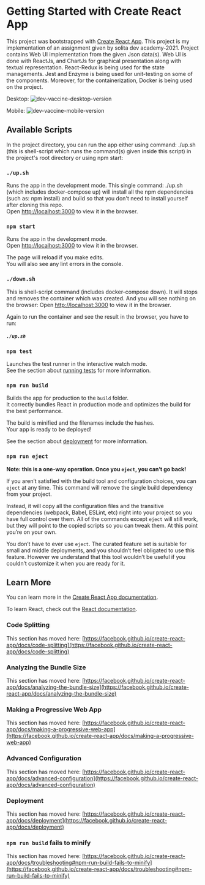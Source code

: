 # Getting Started with Create React App

This project was bootstrapped with [Create React App](https://github.com/facebook/create-react-app). This project is my implementation of an assignment given by solita dev academy-2021. Project contains Web UI implementation from the given Json data(s). Web UI is done with ReactJs, and ChartJs for graphical presentation along with textual representation. React-Redux is being used for the state managements. Jest and Enzyme is being used for unit-testing on some of the components. Moreover, for the containerization, Docker is being used on the project.

Desktop:
![dev-vaccine-desktop-version](https://user-images.githubusercontent.com/57314666/127071751-3bd32b5a-39ce-42ca-8889-ddae777ac8a7.png)

Mobile:
![dev-vaccine-mobile-version](https://user-images.githubusercontent.com/57314666/127075510-7761751f-7c2c-4942-9a14-0ba7bd513acb.png)



## Available Scripts

In the project directory, you can run the app either using command: ./up.sh (this is shell-script which runs the command(s) given inside this script) in the project's root directory or using npm start:

### `./up.sh`

Runs the app in the development mode. This single command: ./up.sh (which includes docker-compose up) will install all the npm dependencies (such as: npm install) and build
so that you don't need to install yourself after cloning this repo.\
Open [http://localhost:3000](http://localhost:3000) to view it in the browser.

### `npm start`

Runs the app in the development mode.\
Open [http://localhost:3000](http://localhost:3000) to view it in the browser.

The page will reload if you make edits.\
You will also see any lint errors in the console.

### `./down.sh`

This is shell-script command (includes docker-compose down). It will stops and removes the container which was created. And you will see nothing on the browser: Open [http://localhost:3000](http://localhost:3000) to view it in the browser.

Again to run the container and see the result in the browser, you have to run: 
##### `./up.sh`

### `npm test`

Launches the test runner in the interactive watch mode.\
See the section about [running tests](https://facebook.github.io/create-react-app/docs/running-tests) for more information.

### `npm run build`

Builds the app for production to the `build` folder.\
It correctly bundles React in production mode and optimizes the build for the best performance.

The build is minified and the filenames include the hashes.\
Your app is ready to be deployed!

See the section about [deployment](https://facebook.github.io/create-react-app/docs/deployment) for more information.

### `npm run eject`

**Note: this is a one-way operation. Once you `eject`, you can’t go back!**

If you aren’t satisfied with the build tool and configuration choices, you can `eject` at any time. This command will remove the single build dependency from your project.

Instead, it will copy all the configuration files and the transitive dependencies (webpack, Babel, ESLint, etc) right into your project so you have full control over them. All of the commands except `eject` will still work, but they will point to the copied scripts so you can tweak them. At this point you’re on your own.

You don’t have to ever use `eject`. The curated feature set is suitable for small and middle deployments, and you shouldn’t feel obligated to use this feature. However we understand that this tool wouldn’t be useful if you couldn’t customize it when you are ready for it.

## Learn More

You can learn more in the [Create React App documentation](https://facebook.github.io/create-react-app/docs/getting-started).

To learn React, check out the [React documentation](https://reactjs.org/).

### Code Splitting

This section has moved here: [https://facebook.github.io/create-react-app/docs/code-splitting](https://facebook.github.io/create-react-app/docs/code-splitting)

### Analyzing the Bundle Size

This section has moved here: [https://facebook.github.io/create-react-app/docs/analyzing-the-bundle-size](https://facebook.github.io/create-react-app/docs/analyzing-the-bundle-size)

### Making a Progressive Web App

This section has moved here: [https://facebook.github.io/create-react-app/docs/making-a-progressive-web-app](https://facebook.github.io/create-react-app/docs/making-a-progressive-web-app)

### Advanced Configuration

This section has moved here: [https://facebook.github.io/create-react-app/docs/advanced-configuration](https://facebook.github.io/create-react-app/docs/advanced-configuration)

### Deployment

This section has moved here: [https://facebook.github.io/create-react-app/docs/deployment](https://facebook.github.io/create-react-app/docs/deployment)

### `npm run build` fails to minify

This section has moved here: [https://facebook.github.io/create-react-app/docs/troubleshooting#npm-run-build-fails-to-minify](https://facebook.github.io/create-react-app/docs/troubleshooting#npm-run-build-fails-to-minify)
